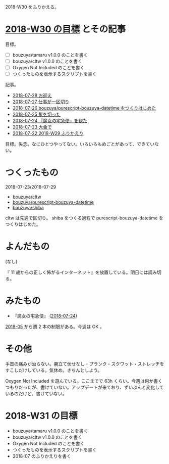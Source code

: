 2018-W30 をふりかえる。

# [2018-W30 の目標][2018-07-22] とその記事

目標。

- ☐ bouzuya/tamaru v1.0.0 のことを書く
- ☐ bouzuya/cltw v1.0.0 のことを書く
- ☐ Oxygen Not Included のことを書く
- ☐ つくったものを表示するスクリプトを書く

記事。

- [2018-07-28 お迎え][2018-07-28]
- [2018-07-27 仕事が一区切り][2018-07-27]
- [2018-07-26 bouzuya/purescript-bouzuya-datetime をつくりはじめた][2018-07-26]
- [2018-07-25 髪を切った][2018-07-25]
- [2018-07-24 『魔女の宅急便』を観た][2018-07-24]
- [2018-07-23 大金で][2018-07-23]
- [2018-07-22 2018-W29 ふりかえり][2018-07-22]

目標。失念。なにひとつやってない。いろいろもめごとがあって、できていない。

# つくったもの

2018-07-23/2018-07-29

- [bouzuya/cltw][]
- [bouzuya/purescript-bouzuya-datetime][]
- [bouzuya/shiba][]

cltw は先週で区切り。 shiba をつくる過程で purescript-bouzuya-datetime をつくりはじめた。

# よんだもの

(なし)

『 11 歳からの正しく怖がるインターネット』を放置している。明日には読み切る。

# みたもの

- 『魔女の宅急便』 ([2018-07-24][])

[2018-05][2018-04-30] から週 2 本の制限がある。今週は OK 。

# その他

手首の痛みが治らない。腕立て伏せなし・プランク・スクワット・ストレッチをすこしだけしている。気休め。きちんとしよう。

Oxygen Not Included を遊んでいる。ここまでで 63h くらい。今週は何か書くつもりだったが、書けていない。アップデートが来ており、ずいぶんと変化しているのだけど、書けていない。

# 2018-W31 の目標

- bouzuya/tamaru v1.0.0 のことを書く
- bouzuya/cltw v1.0.0 のことを書く
- Oxygen Not Included のことを書く
- つくったものを表示するスクリプトを書く
- 2018-07 のふりかえりを書く

[2018-04-30]: https://blog.bouzuya.net/2018/04/30/
[2018-07-22]: https://blog.bouzuya.net/2018/07/22/
[2018-07-23]: https://blog.bouzuya.net/2018/07/23/
[2018-07-24]: https://blog.bouzuya.net/2018/07/24/
[2018-07-25]: https://blog.bouzuya.net/2018/07/25/
[2018-07-26]: https://blog.bouzuya.net/2018/07/26/
[2018-07-27]: https://blog.bouzuya.net/2018/07/27/
[2018-07-28]: https://blog.bouzuya.net/2018/07/28/
[bouzuya/cltw]: https://github.com/bouzuya/cltw
[bouzuya/purescript-bouzuya-datetime]: https://github.com/bouzuya/purescript-bouzuya-datetime
[bouzuya/shiba]: https://github.com/bouzuya/shiba
